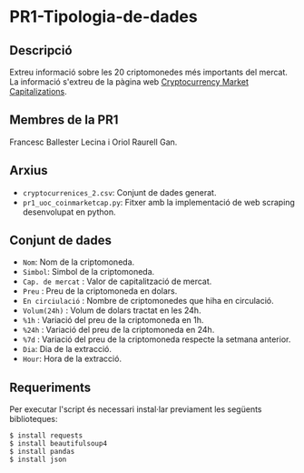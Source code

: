 # PR1-Tipologia-de-dades

## Descripció

Extreu informació sobre les 20 criptomonedes més importants del mercat. La informació s'extreu de la pàgina web [Cryptocurrency Market Capitalizations](https://coinmarketcap.com/es/all/views/all/).

## Membres de la PR1

Francesc Ballester Lecina i Oriol Raurell Gan.

## Arxius

* `cryptocurrenices_2.csv`: Conjunt de dades generat.
* `pr1_uoc_coinmarketcap.py`: Fitxer amb la implementació de web scraping desenvolupat en python.

## Conjunt de dades

* `Nom`: Nom de la criptomoneda. 
* `Simbol`: Simbol de la criptomoneda. 
* `Cap. de mercat` : Valor de capitalització de mercat.
* `Preu` : Preu de la criptomoneda en dolars.
* `En circiulació` : Nombre de criptomonedes que hiha en circulació.
* `Volum(24h)` : Volum de dolars tractat en les 24h.
* `%1h` : Variació del preu de la criptomoneda en 1h.
* `%24h` : Variació del preu de la criptomoneda en 24h.
* `%7d` : Variació del preu de la criptomoneda respecte la setmana anterior.
* `Dia`: Dia de la extracció.
* `Hour`: Hora de la extracció.

## Requeriments

Per executar l'script és necessari instal·lar previament les següents biblioteques:

```
$ install requests
$ install beautifulsoup4
$ install pandas
$ install json
```
